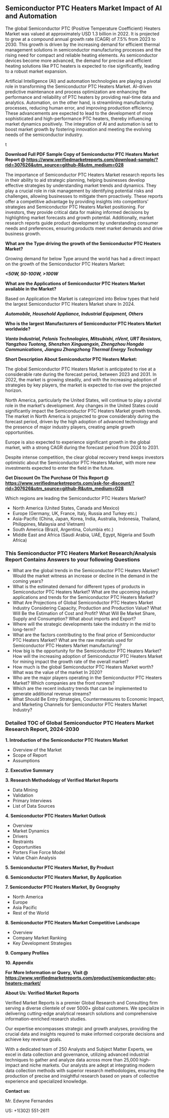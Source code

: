 <h2>Semiconductor PTC Heaters Market Impact of AI and Automation</h2><p>The global Semiconductor PTC (Positive Temperature Coefficient) Heaters Market was valued at approximately USD 1.3 billion in 2022. It is projected to grow at a compound annual growth rate (CAGR) of 7.5% from 2023 to 2030. This growth is driven by the increasing demand for efficient thermal management solutions in semiconductor manufacturing processes and the rising need for compact and reliable heating elements. As semiconductor devices become more advanced, the demand for precise and efficient heating solutions like PTC heaters is expected to rise significantly, leading to a robust market expansion.</p><p>Artificial Intelligence (AI) and automation technologies are playing a pivotal role in transforming the Semiconductor PTC Heaters Market. AI-driven predictive maintenance and process optimization are enhancing the performance and reliability of PTC heaters by providing real-time data and analytics. Automation, on the other hand, is streamlining manufacturing processes, reducing human error, and improving production efficiency. These advancements are expected to lead to the development of more sophisticated and high-performance PTC heaters, thereby influencing market dynamics positively. The integration of AI and automation is set to boost market growth by fostering innovation and meeting the evolving needs of the semiconductor industry.</p>t</p><p id="" class=""><strong>Download Full PDF Sample Copy of Semiconductor PTC Heaters Market Report @ <a href="https://www.verifiedmarketreports.com/download-sample/?rid=307626&utm_source=github-R&utm_medium=028" target="_blank">https://www.verifiedmarketreports.com/download-sample/?rid=307626&utm_source=github-R&utm_medium=028</a></strong></p><p>The importance of&nbsp;Semiconductor PTC Heaters Market research reports lies in their ability to aid strategic planning, helping businesses develop effective strategies by understanding market trends and dynamics. They play a crucial role in risk management by identifying potential risks and challenges, allowing businesses to mitigate them proactively. These reports offer a competitive advantage by providing insights into competitors' strategies and Semiconductor PTC Heaters Market positioning. For investors, they provide critical data for making informed decisions by highlighting market forecasts and growth potential. Additionally, market research reports guide product development by understanding consumer needs and preferences, ensuring products meet market demands and drive business growth.</p><p><strong>What are the&nbsp;Type driving the growth of the Semiconductor PTC Heaters Market?</strong></p><p id="" class="">Growing demand for below Type around the world has had a direct impact on the growth of the Semiconductor PTC Heaters Market:</p><em><strong><50W, 50-100W, >100W</strong></em></p><strong>What are the&nbsp;Applications&nbsp;of Semiconductor PTC Heaters Market available in the Market?</strong></p><p id="" class="">Based on Application the Market is categorized into Below types that held the largest Semiconductor PTC Heaters Market share In 2024.</p><em><strong>Automobile, Household Appliance, Industrial Equipment, Others</strong></em></p><strong>Who is the largest Manufacturers of Semiconductor PTC Heaters Market worldwide?</strong></p><p><em><strong>Vanto Industrial, Pelonis Technologies, Mitsubishi, nVent, URT Resistors, Yangzhou Tuoteng, Shenzhen Xinguangxin, Zhengzhou Hongda Communications, Jiangsu Zhongzhong Thermal Energy Technology</strong></em></p><p id="" class=""><strong>Short Description About Semiconductor PTC Heaters Market:</strong></p><p>The global Semiconductor PTC Heaters Market is anticipated to rise at a considerable rate during the forecast period, between 2023 and 2031. In 2022, the market is growing steadily, and with the increasing adoption of strategies by key players, the market is expected to rise over the projected horizon.</p><p>North America, particularly the United States, will continue to play a pivotal role in the market's development. Any changes in the United States could significantly impact the Semiconductor PTC Heaters Market growth trends. The market in North America is projected to grow considerably during the forecast period, driven by the high adoption of advanced technology and the presence of major industry players, creating ample growth opportunities.</p><p>Europe is also expected to experience significant growth in the global market, with a strong CAGR during the forecast period from 2024 to 2031.</p><p>Despite intense competition, the clear global recovery trend keeps investors optimistic about the Semiconductor PTC Heaters Market, with more new investments expected to enter the field in the future.</p><p id="" class=""><strong>Get Discount On The Purchase Of This Report @ <a href="https://www.verifiedmarketreports.com/ask-for-discount/?rid=307626&utm_source=github-R&utm_medium=028" target="_blank">https://www.verifiedmarketreports.com/ask-for-discount/?rid=307626&utm_source=github-R&utm_medium=028</a></strong></p>Which regions are leading the Semiconductor PTC Heaters Market?</p><ul><li>North America (United States, Canada and Mexico)</li><li>Europe (Germany, UK, France, Italy, Russia and Turkey etc.)</li><li>Asia-Pacific (China, Japan, Korea, India, Australia, Indonesia, Thailand, Philippines, Malaysia and Vietnam)</li><li>South America (Brazil, Argentina, Columbia etc.)</li><li>Middle East and Africa (Saudi Arabia, UAE, Egypt, Nigeria and South Africa)</li></ul><h3 id="" class="">This Semiconductor PTC Heaters Market Research/Analysis Report Contains Answers to your following Questions</h3><ul><li>What are the global trends in the Semiconductor PTC Heaters Market? Would the market witness an increase or decline in the demand in the coming years?</li><li>What is the estimated demand for different types of products in Semiconductor PTC Heaters Market? What are the upcoming industry applications and trends for the Semiconductor PTC Heaters Market?</li><li>What Are Projections of Global Semiconductor PTC Heaters Market Industry Considering Capacity, Production and Production Value? What Will Be the Estimation of Cost and Profit? What Will Be Market Share, Supply and Consumption? What about imports and Export?</li><li>Where will the strategic developments take the industry in the mid to long-term?</li><li>What are the factors contributing to the final price of Semiconductor PTC Heaters Market? What are the raw materials used for Semiconductor PTC Heaters Market manufacturing?</li><li>How big is the opportunity for the Semiconductor PTC Heaters Market? How will the increasing adoption of Semiconductor PTC Heaters Market for mining impact the growth rate of the overall market?</li><li>How much is the global Semiconductor PTC Heaters Market worth? What was the value of the market In 2020?</li><li>Who are the major players operating in the Semiconductor PTC Heaters Market? Which companies are the front runners?</li><li>Which are the recent industry trends that can be implemented to generate additional revenue streams?</li><li>What Should Be Entry Strategies, Countermeasures to Economic Impact, and Marketing Channels for Semiconductor PTC Heaters Market Industry?</li></ul><h3 id="" class="">Detailed TOC of Global Semiconductor PTC Heaters Market Research Report, 2024-2030</h3><p id="" class=""><strong>1. Introduction of the Semiconductor PTC Heaters Market</strong></p><ul><li>Overview of the Market</li><li>Scope of Report</li><li>Assumptions</li></ul><p id="" class=""><strong>2. Executive Summary</strong></p><p id="" class=""><strong>3. Research Methodology of Verified Market Reports</strong></p><ul><li>Data Mining</li><li>Validation</li><li>Primary Interviews</li><li>List of Data Sources</li></ul><p id="" class=""><strong>4. Semiconductor PTC Heaters Market Outlook</strong></p><ul><li>Overview</li><li>Market Dynamics</li><li>Drivers</li><li>Restraints</li><li>Opportunities</li><li>Porters Five Force Model</li><li>Value Chain Analysis</li></ul><p id="" class=""><strong>5. Semiconductor PTC Heaters Market, By Product</strong></p><p id="" class=""><strong>6. Semiconductor PTC Heaters Market, By Application</strong></p><p id="" class=""><strong>7. Semiconductor PTC Heaters Market, By Geography</strong></p><ul><li>North America</li><li>Europe</li><li>Asia Pacific</li><li>Rest of the World</li></ul><p id="" class=""><strong>8. Semiconductor PTC Heaters Market Competitive Landscape</strong></p><ul><li>Overview</li><li>Company Market Ranking</li><li>Key Development Strategies</li></ul><p id="" class=""><strong>9. Company Profiles</strong></p><p id="" class=""><strong>10. Appendix</strong></p><p id="" class=""><strong>For More Information or Query, Visit @ <a href="https://www.verifiedmarketreports.com/product/semiconductor-ptc-heaters-market/" target="_blank">https://www.verifiedmarketreports.com/product/semiconductor-ptc-heaters-market/</a></strong></p><p id="" class=""><strong>About Us: Verified Market Reports</strong></p><p id="" class="">Verified Market Reports is a premier Global Research and Consulting firm serving a diverse clientele of over 5000+ global customers. We specialize in delivering cutting-edge analytical research solutions and comprehensive information-enriched research studies.</p><p id="" class="">Our expertise encompasses strategic and growth analyses, providing the crucial data and insights required to make informed corporate decisions and achieve key revenue goals.</p><p id="" class="">With a dedicated team of 250 Analysts and Subject Matter Experts, we excel in data collection and governance, utilizing advanced industrial techniques to gather and analyze data across more than 25,000 high-impact and niche markets. Our analysts are adept at integrating modern data collection methods with superior research methodologies, ensuring the production of precise and insightful research based on years of collective experience and specialized knowledge.</p><p id="" class=""><strong>Contact us:</strong></p><p id="" class="">Mr. Edwyne Fernandes</p><p id="" class="">US: +1(302) 551-2611</p>
